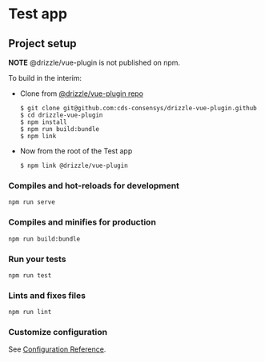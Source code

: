# Test app

## Project setup

**NOTE** @drizzle/vue-plugin is not published on npm.

To build in the interim:
* Clone from [@drizzle/vue-plugin
   repo](https://github.com/cds-consensys/drizzle-vue-plugin)

   ```
   $ git clone git@github.com:cds-consensys/drizzle-vue-plugin.github
   $ cd drizzle-vue-plugin
   $ npm install
   $ npm run build:bundle
   $ npm link
   ```

* Now from the root of the Test app
    ```
    $ npm link @drizzle/vue-plugin
    ```

### Compiles and hot-reloads for development
```
npm run serve
```

### Compiles and minifies for production
```
npm run build:bundle
```

### Run your tests
```
npm run test
```

### Lints and fixes files
```
npm run lint
```

### Customize configuration
See [Configuration Reference](https://cli.vuejs.org/config/).
